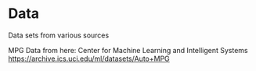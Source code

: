 # Data
Data sets from various sources

MPG Data from here: Center for Machine Learning and Intelligent Systems
https://archive.ics.uci.edu/ml/datasets/Auto+MPG
